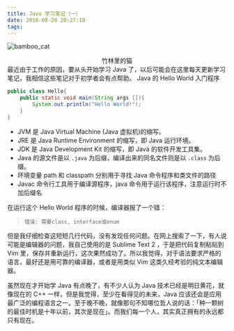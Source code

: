 ```yaml
---
title: Java 学习笔记（一）
date: 2016-08-20 20:27:10
tags:
---
```

![bamboo_cat](http://7xw3qx.com1.z0.glb.clouddn.com/16-8-21/16376256.jpg)
<div align = center>竹林里的猫</div>
最近由于工作的原因，要从头开始学习 Java 了，以后可能会在这里每天更新学习笔记，我相信这些笔记对于初学者会有点帮助。
<!-- more -->
Java 的 Hello World 入门程序

``` java
public class Hello{
	public static void main(String args []){
		System.out.println("Hello World!");
	}
} 
``` 

- JVM 是 Java Virtual Machine (Java 虚拟机)的缩写。
- JRE 是 Java Runtime Environment 的缩写，即 Java 运行环境。
- JDK 是 Java Development Kit 的缩写，即 Java 的软件开发工具集。
- Java 的源文件是以 `.java` 为后缀，编译出来的同名文件则是以 `.class` 为后缀。
- 环境变量 path 和 classpath 分别用于寻找 Java 命令程序和类文件的路径
- Javac 命令行工具用于编译源程序，java 命令用于运行该程序，注意运行时不加后缀名

在运行这个 Hello World 程序的时候，编译器报了一个错：
> `错误: 需要class, interface或enum`

但是我仔细检查这短短几行代码，没有发现任何问题。在网上搜索了一下，有人说可能是编辑器的问题，我自己使用的是 Sublime Text 2 ，于是把代码复制粘贴到 Vim 里，保存并重新运行，这次果然成功了。所以我觉得，对于语法要求严格的语言，最好还是用可靠的编译器，或者是用类似 Vim 这类久经考验的纯文本编辑器。

虽然现在才开始学 Java 有点晚了，有不少人认为 Java 技术已经是明日黄花，就像现在的 C++ 一样，但是我觉得，至少在看得见的未来，Java 应该还会是应用最广泛的编程语言之一。至于晚不晚，就像那句不知哪位哲人说的话：「种一颗树的最佳时机是十年以前，其次是现在」。而我们每一个人，其实真正拥有的永远都只有现在。
